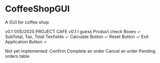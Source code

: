 # CoffeeShopGUI
A GUI for coffee shop

v0.1 1/05/2025
PROJECT CAFE v0.1 I guess
Product check Boxes ✓
SubTotal, Tax, Total Texfields ✓
Calculate Button ✓
Reset Button ✓
Exit Application Button ✓

Not yet implemented:
Confirm
Complete an order
Cancel an order
Pending orders table
